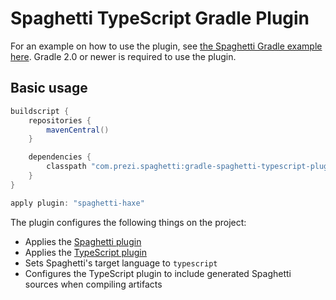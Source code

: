 Spaghetti TypeScript Gradle Plugin
==================================

For an example on how to use the plugin, see [the Spaghetti Gradle example here](../spaghetti-gradle-example). Gradle 2.0 or newer is required to use the plugin.

## Basic usage

```groovy
buildscript {
    repositories {
        mavenCentral()
    }

    dependencies {
        classpath "com.prezi.spaghetti:gradle-spaghetti-typescript-plugin:<version>"
    }
}

apply plugin: "spaghetti-haxe"
```

The plugin configures the following things on the project:

* Applies the [Spaghetti plugin](../gradle-spaghetti-plugin)
* Applies the [TypeScript plugin](https://github.com/prezi/gradle-typescript-plugin)
* Sets Spaghetti's target language to `typescript`
* Configures the TypeScript plugin to include generated Spaghetti sources when compiling artifacts
